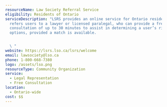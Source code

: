 ```yaml
---
resourceName: Law Society Referral Service
eligibility: Residents of Ontario
serviceDescription: "LSRS provides an online service for Ontario residents that
  refers users to a lawyer or licensed paralegal, who can provide a free
  consultation of up to 30 minutes to assist in determining a user’s rights and
  options, provided a match is available.


  \ "
website: https://lsrs.lso.ca/lsrs/welcome
email: lawsociety@lso.ca
phone: 1-800-668-7380
logo: /assets/lso.png
resourceType: Community Organization
service:
  - Legal Representation
  - Free Consultation
location:
  - Ontario-wide
cost: $$
---
```

